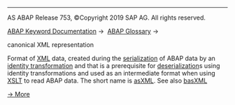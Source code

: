   

* * *

AS ABAP Release 753, ©Copyright 2019 SAP AG. All rights reserved.

[ABAP Keyword Documentation](javascript:call_link\('abenabap.htm'\)) →  [ABAP Glossary](javascript:call_link\('abenabap_glossary.htm'\)) → 

canonical XML representation

Format of [XML](javascript:call_link\('abenxml_glosry.htm'\) "Glossary Entry") data, created during the [serialization](javascript:call_link\('abenserialization_glosry.htm'\) "Glossary Entry") of ABAP data by an [identity transformation](javascript:call_link\('abenid_trafo_glosry.htm'\) "Glossary Entry") and that is a prerequisite for [deserialization](javascript:call_link\('abendeserialization_glosry.htm'\) "Glossary Entry")s using identity transformations and used as an intermediate format when using [XSLT](javascript:call_link\('abenxslt_glosry.htm'\) "Glossary Entry") to read ABAP data. The short name is [asXML](javascript:call_link\('abenasxml_glosry.htm'\) "Glossary Entry"). See also [basXML](javascript:call_link\('abenbasxml_glosry.htm'\) "Glossary Entry")

[→ More](javascript:call_link\('abenabap_xslt_asxml.htm'\))